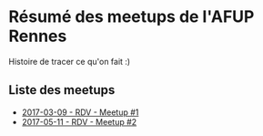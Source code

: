 # Résumé des meetups de l'AFUP Rennes

Histoire de tracer ce qu'on fait :)

## Liste des meetups

* [2017-03-09 - RDV - Meetup #1](meetup-1/README.md)
* [2017-05-11 - RDV - Meetup #2](meetup-2/README.md)

